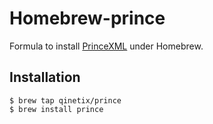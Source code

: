 # Homebrew-prince

Formula to install [PrinceXML](http://www.princexml.com/) under Homebrew.

## Installation

    $ brew tap qinetix/prince
    $ brew install prince

